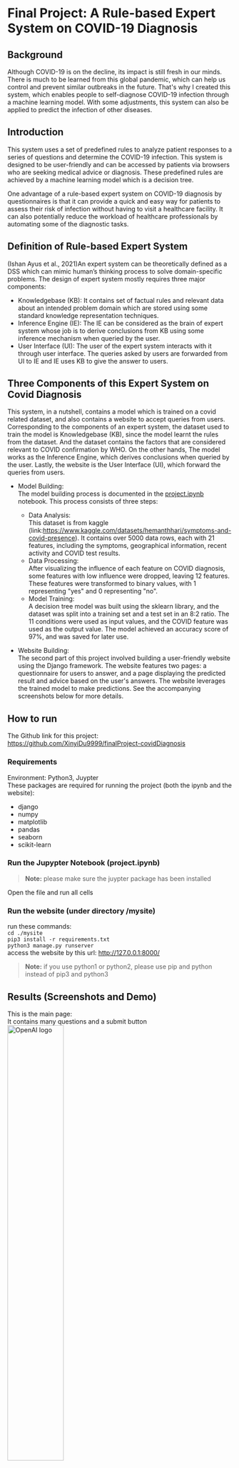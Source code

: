 # Final Project: A Rule-based Expert System on COVID-19 Diagnosis

## Background

Although COVID-19 is on the decline, its impact is still fresh in our minds. There is much to be learned from this
global pandemic,
which can help us control and prevent similar outbreaks in the future. That's why I created this system, which enables
people to self-diagnose COVID-19 infection through a machine learning model.
With some adjustments, this system can also be applied to predict the infection of other diseases.

## Introduction

This system uses a set of predefined rules to analyze patient responses to a series of questions and determine the
COVID-19 infection. This system is designed to be user-friendly and can be accessed
by patients via browsers who are seeking medical advice or diagnosis. These predefined rules are achieved by a machine
learning model which is a decision tree.

One advantage of a rule-based expert system on COVID-19 diagnosis by questionnaires is that it can provide a
quick and easy way for patients to assess their risk of infection without having to visit a healthcare facility. It can
also potentially reduce the workload of healthcare professionals by automating some of the diagnostic tasks.

## Definition of Rule-based Expert System

(Ishan Ayus et al., 2021)An expert system can be theoretically defined as a DSS which can mimic human’s thinking process
to solve domain-specific
problems. The design of expert system mostly requires three major components:

- Knowledgebase (KB): It contains set of factual rules and relevant data about an intended problem domain which are
  stored using some standard knowledge representation techniques.
- Inference Engine (IE): The IE can be considered as the brain of expert system whose job is to derive conclusions from
  KB using some inference mechanism when queried by the user.
- User Interface (UI): The user of the expert system interacts with it through user interface. The queries asked by
  users are forwarded from UI to IE and IE uses KB to give the answer to users.

## Three Components of this Expert System on Covid Diagnosis

This system, in a nutshell, contains a model which is trained on a covid related dataset, and also contains a website to
accept queries from users.  
Corresponding to the components of an expert system, the dataset used to train the model is Knowledgebase (KB), since
the model learnt the rules from the dataset. And the dataset contains the factors that are considered relevant to COVID
confirmation by WHO.
On the other hands, The model works as the Inference Engine, which derives conclusions when queried by the user. Lastly,
the website is the User Interface (UI), which forward the queries from users.

- Model Building:  
  The model building process is documented in the [project.ipynb](./project.ipynb)  notebook. This process
  consists of three steps:
    - Data Analysis:  
      This dataset is from kaggle (link:https://www.kaggle.com/datasets/hemanthhari/symptoms-and-covid-presence). It
      contains over 5000 data rows, each with 21 features, including the symptoms, geographical information, recent
      activity
      and COVID test results.
    - Data Processing:  
      After visualizing the influence of each feature on COVID diagnosis, some features with low influence were dropped,
      leaving 12 features.
      These features were transformed to binary values, with 1 representing "yes" and 0 representing "no".
    - Model Training:  
      A decision tree model was built using the sklearn library, and the dataset was split into a training set and a
      test set in an 8:2 ratio.
      The 11 conditions were used as input values, and the COVID feature was used as the output value. The model
      achieved an accuracy score of 97%, and was saved for later use.

- Website Building:  
  The second part of this project involved building a user-friendly website using the Django framework.
  The website features two pages: a questionnaire for users to answer, and a page displaying the predicted result and
  advice based on the user's answers.
  The website leverages the trained model to make predictions. See the accompanying screenshots below for more details.

## How to run

The Github link for this project:  https://github.com/XinyiDu9999/finalProject-covidDiagnosis

### Requirements

Environment: Python3, Juypter  
These packages are required for running the project (both the ipynb and the website):

- django
- numpy
- matplotlib
- pandas
- seaborn
- scikit-learn

### Run the Jupypter Notebook (project.ipynb)

> **Note:** please make sure the juypter package has been installed

Open the file and run all cells

### Run the website (under directory /mysite)

run these commands:   
```cd ./mysite```  
```pip3 install -r requirements.txt```   
```python3 manage.py runserver```   
access the website by this url: http://127.0.0.1:8000/
> **Note:** if you use python1 or python2, please use pip and python instead of pip3 and python3

## Results (Screenshots and Demo)

This is the main page:  
It contains many questions and a submit button  
<img src="https://i.ibb.co/S6qzGsv/Screenshot-2023-04-24-at-12-07-35-PM.png" alt="OpenAI logo" width="50%"/>

This is an example of result page :  
<img src="https://i.ibb.co/F3yTmMS/Screenshot-2023-04-24-at-12-07-55-PM.png" alt="OpenAI logo" width="50%"/>

Video demo:
url to youtube: https://youtu.be/Dly9Mgj8jrI

## Explain the Decision

In this project, a rule-based expert system is built using the decision tree. The decision tree is a flowchart-like
structure that consists of internal nodes for testing attributes, branches for showing test results, and leaf nodes for
indicating class labels. The decision tree can be transformed into decision rules, where the outcome is the content of
the leaf node, and the conditions along the path form a conjunction in the if clause. Typically, the rules have the
form "if condition1 and condition2 and condition3, then outcome" (Quinlan, J. R et al., 1987).

Due to its popularity in classification problems and the property of the decision tree, it is used in this project
instead of manually writing a series of if and else statements. The decision tree model was trained on a dataset that
contains COVID-19 symptoms and test results. The conditions, including symptoms and demographic information, were
transformed into multidimensional input values, and the COVID-19 results were used as the target output results. By
learning from the dataset, this model learned the rules of whether to output 1 or 0 on a specific input.

## Limitations

1. Limitation on Dataset:  
   The dataset used in this project consists of only 5000 data points with 20 features, and it was collected in a
   specific
   environment. As a result, the model trained on this limited dataset may not be well generalized to other
   environments, due to the small size and limited scope of the dataset.

2. Limitation of Target Users:  
   It is important to note that the model developed in this project is not intended for use in a severely ill emergency
   department or hospitalized patients, or for screening asymptomatic individuals. The model's purpose is to assist in
   the diagnosis of COVID-19 in symptomatic patients in a primary care setting.

3. Other issues  
   The system relies on patients accurately reporting their symptoms, activity and other information, which may not
   always be the case.
   Additionally, the system may miss important details or nuances that a human expert would be able to identify

## Conclusion

Overall, a rule-based expert system on COVID-19 diagnosis can be a useful tool in supporting healthcare
professionals and patients in the diagnosis and management of COVID-19. However, it should be used in
conjunction with human expertise and clinical judgment, rather than as a replacement for it.

## Literature Review

In recent years, expert systems have emerged as a promising solution to support quick and accurate diagnosis of
diseases. One such system, ESCOVID, was proposed by Ayus, I. et al. in 2023. This system utilizes a set of rules to aid
common healthcare workers in predicting and diagnosing COVID-19 without consulting a medical expert. Ayus, I. et al.
also discussed the fundamentals and architecture of expert systems. In another paper published in the same year,
Betelhem Zewdu Wubineh et al. presented an expert system for COVID-19 diagnosis based on symptom analysis. This system
aims to assist individuals in taking precautionary measures and seeking appropriate medical care.

Multivariable logistic regression has been used to identify independent predictors of COVID-19 in earlier studies, such
as Alepis, E. et al. (2013). Based on the results, a weighted clinical prediction rule was developed to generate
stratified likelihood ratios for varying scores. These papers have provided inspiration for the development of a
COVID-19 pre-diagnosis expert system that relies on a series of rules.

After conducting thorough research, the decision tree method was selected for the development of the expert system.
Decision tree techniques have been widely used to build classification models that closely resemble human reasoning and
are easy to comprehend, as highlighted by Kotsiantis, S.B. et al. (2013). The use of decision trees in the COVID-19
pre-diagnosis expert system is expected to enhance accuracy and facilitate better decision-making for both healthcare
workers and individuals seeking a preliminary diagnosis.

### references

1. Ayus, I., Panigrahi, N. (2021). A Decision Support System Using Rule-Based Expert System for COVID-19 Prediction and
   Diagnosis. In: Nandan Mohanty, S., Saxena, S.K., Satpathy, S., Chatterjee, J.M. (eds) Applications of Artificial
   Intelligence in COVID-19 . Medical Virology: From Pathogenesis to Disease Control. Springer,
   Singapore. https://doi.org/10.1007/978-981-15-7317-0_7

2. Betelhem Zewdu Wubineh , Ayodeji Olalekan Salau , Sepiribo Lucky Braide. (2023). Knowledge Based Expert System for
   Diagnosis of COVID-19 . Journal of Pharmaceutical Negative Results,
   1242–1249. https://doi.org/10.47750/pnr.2023.14.03.165

3. Alepis, E., & Lambrinidis, C. (2013). M-health: Supporting automated diagnosis and electronic health records.
   Springerplus, 2, 103

4. Kotsiantis, S.B. Decision trees: a recent overview. Artif Intell Rev 39, 261–283 (
   2013). https://doi.org/10.1007/s10462-011-9272-4
5. Quinlan, J. R. (1987). "Simplifying decision trees". International Journal of Man-Machine Studies.
   27 (3): 221–234. CiteSeerX 10.1.1.18.4267. doi:10.1016/S0020-7373(87)80053-6.
















